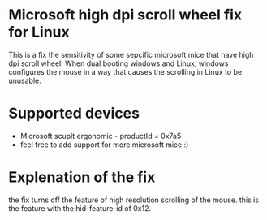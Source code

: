 # Microsoft high dpi scroll wheel fix for Linux

This is a  fix the sensitivity of some sepcific microsoft mice that have high dpi scroll wheel.
When dual booting windows and Linux, windows configures the mouse in a way that causes the scrolling in Linux to be unusable.

# Supported devices

  - Microsoft scuplt ergonomic - productId = 0x7a5
  - feel free to add support for more microsoft mice :)

# Explenation of the fix
the fix turns off the feature of high resolution scrolling of the mouse.
this is the feature with the hid-feature-id of 0x12.
